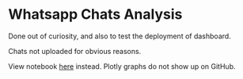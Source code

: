 # Whatsapp Chats Analysis

Done out of curiosity, and also to test the deployment of dashboard.

Chats not uploaded for obvious reasons.

View notebook [here](https://nbviewer.jupyter.org/github/zyf0717/whatsapp-chats-analysis/blob/master/analysis.ipynb) instead. Plotly graphs do not show up on GitHub.

